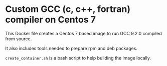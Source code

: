 # Custom GCC (c, c++, fortran) compiler on Centos 7

This Docker file creates a Centos 7 based image to run GCC 9.2.0 compiled from source.

It also includes tools needed to prepare rpm and deb packages.

`create_container.sh` is a bash script to help building the image locally.
